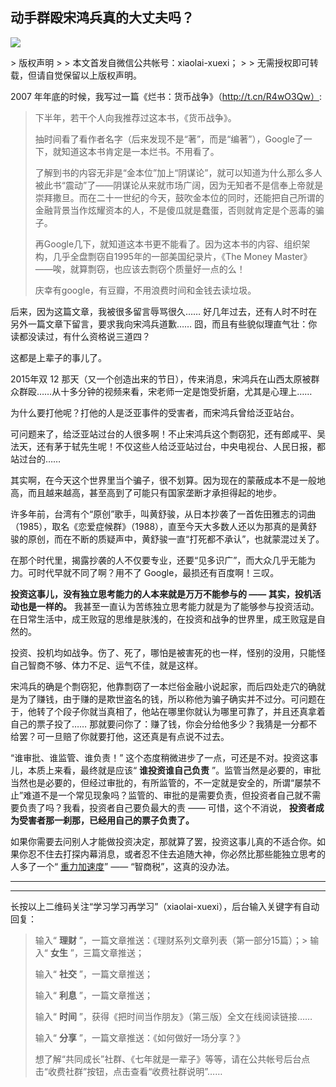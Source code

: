 ## 动手群殴宋鸿兵真的大丈夫吗？
 ![](http://mmbiz.qpic.cn/mmbiz/BDcu2rMySicr96vdPyyhKwibiaXfiaUXicMFGQm7Kfz4dDIzlMOvjRFd7ibFBtic6QZZef9wplicSiaMRhMTPU37WM3gchQ/0?wx_fmt=gif&wxfrom=5)
<head><meta http-equiv="Content-Type" content="text/html; charset=utf-8"></head>
> 版权声明
> 
> 本文首发自微信公共帐号：xiaolai-xuexi；
> 
> 无需授权即可转载，但请自觉保留以上版权声明。

2007 年年底的时候，我写过一篇《烂书：货币战争》（http://t.cn/R4wO3Qw）:

> 下半年，若干个人向我推荐过这本书，《货币战争》。
> 
> 抽时间看了看作者名字（后来发现不是“著”，而是“编著”），Google了一下，就知道这本书肯定是一本烂书。不用看了。
> 
> 了解到书的内容无非是“金本位”加上“阴谋论”，就可以知道为什么那么多人被此书“震动”了——阴谋论从来就市场广阔，因为无知者不是信奉上帝就是崇拜撒旦。而在二十一世纪的今天，鼓吹金本位的同时，还能把自己所谓的金融背景当作炫耀资本的人，不是傻瓜就是蠢蛋，否则就肯定是个恶毒的骗子。
> 
> 再Google几下，就知道这本书更不能看了。因为这本书的内容、组织架构，几乎全盘剽窃自1995年的一部美国纪录片，《The Money Master》——唉，就算剽窃，也应该去剽窃个质量好一点的么！
> 
> 庆幸有google，有豆瓣，不用浪费时间和金钱去读垃圾。

后来，因为这篇文章，我被很多留言辱骂很久…… 好几年过去，还有人时不时在另外一篇文章下留言，要求我向宋鸿兵道歉…… 囧，而且有些貌似理直气壮：你读都没读过，有什么资格说三道四？

这都是上辈子的事儿了。

2015年双 12 那天（又一个创造出来的节日），传来消息，宋鸿兵在山西太原被群众群殴……从十多分钟的视频来看，宋老师一定是饱受折磨，尤其是心理上……



为什么要打他呢？打他的人是泛亚事件的受害者，而宋鸿兵曾给泛亚站台。

可问题来了，给泛亚站过台的人很多啊！不止宋鸿兵这个剽窃犯，还有郎咸平、吴法天，还有茅于轼先生呢！不仅这些人给泛亚站过台，中央电视台、人民日报，都站过台的……



其实啊，在今天这个世界里当个骗子，很不划算。因为现在的蒙蔽成本不是一般地高，而且越来越高，甚至高到了可能只有国家垄断才承担得起的地步。

许多年前，台湾有个“原创”歌手，叫黄舒骏，从日本抄袭了一首佐田雅志的词曲（1985），取名《恋爱症候群》（1988），直至今天大多数人还以为那真的是黄舒骏的原创，而在不断的质疑声中，黄舒骏一直“打死都不承认”，也就蒙混过关了。

在那个时代里，揭露抄袭的人不仅要专业，还要“见多识广”，而大众几乎无能为力。可时代早就不同了啊？用不了 Google，最损还有百度啊！三叹。

**投资这事儿，没有独立思考能力的人本来就是万万不能参与的 —— 其实，投机活动也是一样的。** 我甚至一直认为苦练独立思考能力就是为了能够参与投资活动。在日常生活中，成王败寇的思维是肤浅的，在投资和战争的世界里，成王败寇是自然的。

投资、投机均如战争。伤了、死了，哪怕是被害死的也一样，怪别的没用，只能怪自己智商不够、体力不足、运气不佳，就是这样。

宋鸿兵的确是个剽窃犯，他靠剽窃了一本烂俗金融小说起家，而后四处走穴的确就是为了赚钱，由于赚的是欺世盗名的钱，所以称他为骗子确实并不过分。可问题在于，他转了个段子你就当真相了，他站在哪里你就认为哪里可靠了，并且还真拿着自己的票子投了…… 那就要问你了：赚了钱，你会分给他多少？我猜是一分都不给罢？可一旦赔了你就要打他，这还真是有点说不过去。



“谁审批、谁监管、谁负责！” 这个态度稍微进步了一点，可还是不对。投资这事儿，本质上来看，最终就是应该“ **谁投资谁自己负责** ”。监管当然是必要的，审批当然也是必要的，但经过审批的，有所监管的，不一定就是安全的，所谓“屡禁不止”难道不是一个常见现象吗？监管的、审批的是需要负责，但投资者自己就不需要负责了吗？我看，投资者自己要负最大的责 —— 可惜，这个不消说， **投资者成为受害者那一刹那，已经用自己的票子负责了。**

如果你需要去问别人才能做投资决定，那就算了罢，投资这事儿真的不适合你。如果你忍不住去打探内幕消息，或者忍不住去追随大神，你必然比那些能独立思考的人多了一个“ [重力加速度](http://mp.weixin.qq.com/s?__biz=MzAxNzI4MTMwMw==&mid=400875301&idx=1&sn=c5374f87d9676259f7f16d7b48c6ca0e&scene=21#wechat_redirect)” —— “智商税”，这真的没办法。

* * *



* * *

长按以上二维码关注“学习学习再学习”（xiaolai-xuexi），后台输入关键字有自动回复：

> 输入“ **理财** ”，一篇文章推送：《理财系列文章列表（第一部分15篇）；> 输入“ **女生** ”，三篇文章推送；
> 
> 输入“ **社交** ”，一篇文章推送；
> 
> 输入“ **利息** ”，一篇文章推送；
> 
> 输入“ **时间** ”，获得《把时间当作朋友》（第三版）全文在线阅读链接……
> 
> 输入“ **分享** ”，一篇文章推送：《如何做好一场分享？》
> 
> 想了解“共同成长”社群、《七年就是一辈子》等等，请在公共帐号后台点击“收费社群”按钮，点击查看“收费社群说明”……

